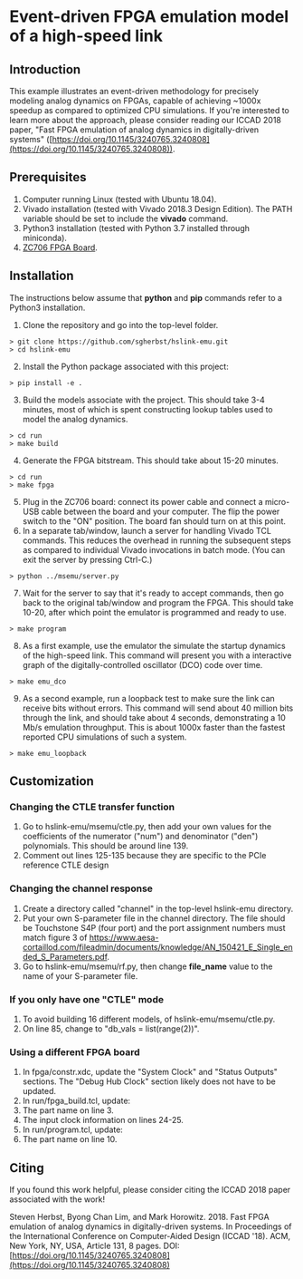 # Event-driven FPGA emulation model of a high-speed link

## Introduction

This example illustrates an event-driven methodology for precisely modeling analog dynamics on FPGAs, capable of achieving  ~1000x speedup as compared to optimized CPU simulations.  If you're interested to learn more about the approach, please consider reading our ICCAD 2018 paper, "Fast FPGA emulation of analog dynamics in digitally-driven systems" ([https://doi.org/10.1145/3240765.3240808](https://doi.org/10.1145/3240765.3240808)).

## Prerequisites

1. Computer running Linux (tested with Ubuntu 18.04).
2. Vivado installation (tested with Vivado 2018.3 Design Edition).  The PATH variable should be set to include the **vivado** command.
3. Python3 installation (tested with Python 3.7 installed through miniconda).
4. [ZC706 FPGA Board](https://www.xilinx.com/products/boards-and-kits/ek-z7-zc706-g.html).

## Installation

The instructions below assume that **python** and **pip** commands refer to a Python3 installation.

1. Clone the repository and go into the top-level folder.
```shell
> git clone https://github.com/sgherbst/hslink-emu.git
> cd hslink-emu
```
2. Install the Python package associated with this project:
```shell
> pip install -e .
```
3. Build the models associate with the project.  This should take 3-4 minutes, most of which is spent constructing lookup tables used to model the analog dynamics.
```shell
> cd run
> make build
```
4. Generate the FPGA bitstream.  This should take about 15-20 minutes.
```shell
> cd run
> make fpga
```
5. Plug in the ZC706 board: connect its power cable and connect a micro-USB cable between the board and your computer.  The flip the power switch to the "ON" position.  The board fan should turn on at this point.
6. In a separate tab/window, launch a server for handling Vivado TCL commands.  This reduces the overhead in running the subsequent steps as compared to individual Vivado invocations in batch mode.  (You can exit the server by pressing Ctrl-C.)
```shell
> python ../msemu/server.py
```
7. Wait for the server to say that it's ready to accept commands, then go back to the original tab/window and program the FPGA.  This should take 10-20, after which point the emulator is programmed and ready to use.
```shell
> make program
```
8. As a first example, use the emulator the simulate the startup dynamics of the high-speed link.  This command will present you with a interactive graph of the digitally-controlled oscillator (DCO) code over time.
```shell
> make emu_dco
```
9. As a second example, run a loopback test to make sure the link can receive bits without errors.  This command will send about 40 million bits through the link, and should take about 4 seconds, demonstrating a 10 Mb/s emulation throughput.  This is about 1000x faster than the fastest reported CPU simulations of such a system.
```shell
> make emu_loopback
```

## Customization

### Changing the CTLE transfer function
1. Go to hslink-emu/msemu/ctle.py, then add your own values for the coefficients of the numerator ("num") and denominator ("den") polynomials.  This should be around line 139.
2. Comment out lines 125-135 because they are specific to the PCIe reference CTLE design

### Changing the channel response
1. Create a directory called "channel" in the top-level hslink-emu directory.
2. Put your own S-parameter file in the channel directory.  The file should be Touchstone S4P (four port) and the port assignment numbers must match figure 3 of https://www.aesa-cortaillod.com/fileadmin/documents/knowledge/AN_150421_E_Single_ended_S_Parameters.pdf.
3. Go to hslink-emu/msemu/rf.py, then change **file_name** value to the name of your S-parameter file.

### If you only have one "CTLE" mode
1. To avoid building 16 different models, of hslink-emu/msemu/ctle.py.
2. On line 85, change to "db_vals = list(range(2))". 

### Using a different FPGA board
1. In fpga/constr.xdc, update the "System Clock" and "Status Outputs" sections.  The "Debug Hub Clock" section likely does not have to be updated.
2. In run/fpga_build.tcl, update:
  1. The part name on line 3.
  2. The input clock information on lines 24-25.
3. In run/program.tcl, update:
  1. The part name on line 10.

## Citing

If you found this work helpful, please consider citing the ICCAD 2018 paper associated with the work!

Steven Herbst, Byong Chan Lim, and Mark Horowitz. 2018. Fast FPGA emulation of analog dynamics in digitally-driven systems. In Proceedings of the International Conference on Computer-Aided Design (ICCAD '18). ACM, New York, NY, USA, Article 131, 8 pages. DOI: [https://doi.org/10.1145/3240765.3240808](https://doi.org/10.1145/3240765.3240808)
